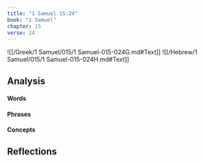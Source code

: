 ```yaml
---
title: "1 Samuel 15:24"
book: "1 Samuel"
chapter: 15
verse: 24
---
```

![[/Greek/1 Samuel/015/1 Samuel-015-024G.md#Text]]
![[/Hebrew/1 Samuel/015/1 Samuel-015-024H.md#Text]]

## Analysis

#### Words

#### Phrases

#### Concepts

## Reflections
